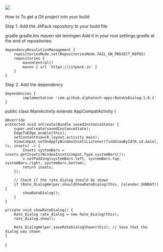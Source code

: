 [![](https://jitpack.io/v/alphatech-apps/RateUsDialog.svg)](https://jitpack.io/#alphatech-apps/RateUsDialog)

How to
To get a Git project into your build:

Step 1. Add the JitPack repository to your build file

gradle
gradle.kts
maven
sbt
leiningen
Add it in your root settings.gradle at the end of repositories:

	dependencyResolutionManagement {
		repositoriesMode.set(RepositoriesMode.FAIL_ON_PROJECT_REPOS)
		repositories {
			mavenCentral()
			maven { url 'https://jitpack.io' }
		}
	}
Step 2. Add the dependency

	dependencies {
	        implementation 'com.github.alphatech-apps:RateUsDialog:1.0.1'
	}




public class MainActivity extends AppCompatActivity {

    @Override
    protected void onCreate(Bundle savedInstanceState) {
        super.onCreate(savedInstanceState);
        EdgeToEdge.enable(this);
        setContentView(R.layout.activity_main);
        ViewCompat.setOnApplyWindowInsetsListener(findViewById(R.id.main), (v, insets) -> {
            Insets systemBars = insets.getInsets(WindowInsetsCompat.Type.systemBars());
            v.setPadding(systemBars.left, systemBars.top, systemBars.right, systemBars.bottom);
            return insets;
        });

        // Check if the rate dialog should be shown
        if (Rate_DialogHelper.shouldShowRateDialog(this, Calendar.SUNDAY)) {
            showRateDialog();
        }
    }

    private void showRateDialog() {
        Rate_Dialog rate_dialog = new Rate_Dialog(this);
        rate_dialog.show();

        Rate_DialogHelper.saveRateDialogShown(this); // Save that the dialog was shown
    }
}